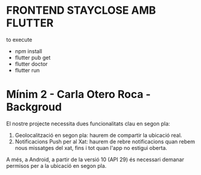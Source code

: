 # FRONTEND STAYCLOSE AMB FLUTTER
to execute
- npm install
- flutter pub get
- flutter doctor
- flutter run

# Mínim 2 - Carla Otero Roca - Backgroud
El nostre projecte necessita dues funcionalitats clau en segon pla:
1. Geolocalització en segon pla: haurem de compartir la ubicació real.
2. Notificacions Push per al Xat: haurem de rebre notificacions quan rebem nous missatges del xat, fins i tot quan l'app no estigui oberta.

A més, a Android, a partir de la versió 10 (API 29) és necessari demanar permisos per a la ubicació en segon pla.



